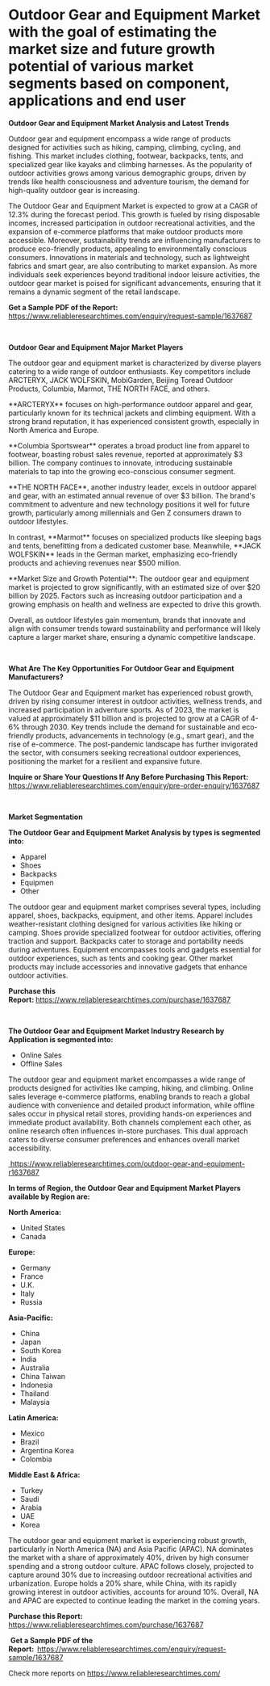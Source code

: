 <p><h1>Outdoor Gear and Equipment Market with the goal of estimating the market size and future growth potential of various market segments based on component, applications and end user</h1></p><p><strong>Outdoor Gear and Equipment Market Analysis and Latest Trends</strong></p>
<p><p>Outdoor gear and equipment encompass a wide range of products designed for activities such as hiking, camping, climbing, cycling, and fishing. This market includes clothing, footwear, backpacks, tents, and specialized gear like kayaks and climbing harnesses. As the popularity of outdoor activities grows among various demographic groups, driven by trends like health consciousness and adventure tourism, the demand for high-quality outdoor gear is increasing.</p><p>The Outdoor Gear and Equipment Market is expected to grow at a CAGR of 12.3% during the forecast period. This growth is fueled by rising disposable incomes, increased participation in outdoor recreational activities, and the expansion of e-commerce platforms that make outdoor products more accessible. Moreover, sustainability trends are influencing manufacturers to produce eco-friendly products, appealing to environmentally conscious consumers. Innovations in materials and technology, such as lightweight fabrics and smart gear, are also contributing to market expansion. As more individuals seek experiences beyond traditional indoor leisure activities, the outdoor gear market is poised for significant advancements, ensuring that it remains a dynamic segment of the retail landscape.</p></p>
<p><strong>Get a Sample PDF of the Report:&nbsp;</strong> <a href="https://www.reliableresearchtimes.com/enquiry/request-sample/1637687?utm_campaign=3290&utm_medium=2&utm_source=Github&utm_content=ia&utm_term=07032025&utm_id=outdoor-gear-and-equipment">https://www.reliableresearchtimes.com/enquiry/request-sample/1637687</a></p>
<p>&nbsp;</p>
<p><strong>Outdoor Gear and Equipment Major Market Players</strong></p>
<p><p>The outdoor gear and equipment market is characterized by diverse players catering to a wide range of outdoor enthusiasts. Key competitors include ARCTERYX, JACK WOLFSKIN, MobiGarden, Beijing Toread Outdoor Products, Columbia, Marmot, THE NORTH FACE, and others. </p><p>**ARCTERYX** focuses on high-performance outdoor apparel and gear, particularly known for its technical jackets and climbing equipment. With a strong brand reputation, it has experienced consistent growth, especially in North America and Europe. </p><p>**Columbia Sportswear** operates a broad product line from apparel to footwear, boasting robust sales revenue, reported at approximately $3 billion. The company continues to innovate, introducing sustainable materials to tap into the growing eco-conscious consumer segment.</p><p>**THE NORTH FACE**, another industry leader, excels in outdoor apparel and gear, with an estimated annual revenue of over $3 billion. The brand's commitment to adventure and new technology positions it well for future growth, particularly among millennials and Gen Z consumers drawn to outdoor lifestyles.</p><p>In contrast, **Marmot** focuses on specialized products like sleeping bags and tents, benefitting from a dedicated customer base. Meanwhile, **JACK WOLFSKIN** leads in the German market, emphasizing eco-friendly products and achieving revenues near $500 million.</p><p>**Market Size and Growth Potential**: The outdoor gear and equipment market is projected to grow significantly, with an estimated size of over $20 billion by 2025. Factors such as increasing outdoor participation and a growing emphasis on health and wellness are expected to drive this growth. </p><p>Overall, as outdoor lifestyles gain momentum, brands that innovate and align with consumer trends toward sustainability and performance will likely capture a larger market share, ensuring a dynamic competitive landscape.</p></p>
<p>&nbsp;</p>
<p><strong>What Are The Key Opportunities For Outdoor Gear and Equipment Manufacturers?</strong></p>
<p><p>The Outdoor Gear and Equipment market has experienced robust growth, driven by rising consumer interest in outdoor activities, wellness trends, and increased participation in adventure sports. As of 2023, the market is valued at approximately $11 billion and is projected to grow at a CAGR of 4-6% through 2030. Key trends include the demand for sustainable and eco-friendly products, advancements in technology (e.g., smart gear), and the rise of e-commerce. The post-pandemic landscape has further invigorated the sector, with consumers seeking recreational outdoor experiences, positioning the market for a resilient and expansive future.</p></p>
<p><strong>Inquire or Share Your Questions If Any Before Purchasing This Report:</strong> <a href="https://www.reliableresearchtimes.com/enquiry/pre-order-enquiry/1637687?utm_campaign=3290&utm_medium=2&utm_source=Github&utm_content=ia&utm_term=07032025&utm_id=outdoor-gear-and-equipment">https://www.reliableresearchtimes.com/enquiry/pre-order-enquiry/1637687</a></p>
<p>&nbsp;</p>
<p><strong>Market Segmentation</strong></p>
<p><strong>The Outdoor Gear and Equipment Market Analysis by types is segmented into:</strong></p>
<p><ul><li>Apparel</li><li>Shoes</li><li>Backpacks</li><li>Equipmen</li><li>Other</li></ul></p>
<p><p>The outdoor gear and equipment market comprises several types, including apparel, shoes, backpacks, equipment, and other items. Apparel includes weather-resistant clothing designed for various activities like hiking or camping. Shoes provide specialized footwear for outdoor activities, offering traction and support. Backpacks cater to storage and portability needs during adventures. Equipment encompasses tools and gadgets essential for outdoor experiences, such as tents and cooking gear. Other market products may include accessories and innovative gadgets that enhance outdoor activities.</p></p>
<p><strong>Purchase this Report:&nbsp;</strong><a href="https://www.reliableresearchtimes.com/purchase/1637687?utm_campaign=3290&utm_medium=2&utm_source=Github&utm_content=ia&utm_term=07032025&utm_id=outdoor-gear-and-equipment">https://www.reliableresearchtimes.com/purchase/1637687</a></p>
<p>&nbsp;</p>
<p><strong>The Outdoor Gear and Equipment Market Industry Research by Application is segmented into:</strong></p>
<p><ul><li>Online Sales</li><li>Offline Sales</li></ul></p>
<p><p>The outdoor gear and equipment market encompasses a wide range of products designed for activities like camping, hiking, and climbing. Online sales leverage e-commerce platforms, enabling brands to reach a global audience with convenience and detailed product information, while offline sales occur in physical retail stores, providing hands-on experiences and immediate product availability. Both channels complement each other, as online research often influences in-store purchases. This dual approach caters to diverse consumer preferences and enhances overall market accessibility.</p></p>
<p><a href="https://www.reliableresearchtimes.com/outdoor-gear-and-equipment-r1637687?utm_campaign=3290&utm_medium=2&utm_source=Github&utm_content=ia&utm_term=07032025&utm_id=outdoor-gear-and-equipment">&nbsp;https://www.reliableresearchtimes.com/outdoor-gear-and-equipment-r1637687</a></p>
<p><strong>In terms of Region, the Outdoor Gear and Equipment Market Players available by Region are:</strong></p>
<p>
    <p> <strong> North America: </strong>
        <ul>
            <li>United States</li>
            <li>Canada</li>
        </ul>
        </p> 
    <p> <strong> Europe: </strong>
        <ul>
            <li>Germany</li>
            <li>France</li>
            <li>U.K.</li>
            <li>Italy</li>
            <li>Russia</li>
        </ul>
        </p> 
    <p> <strong> Asia-Pacific: </strong>
        <ul>
            <li>China</li>
            <li>Japan</li>
            <li>South Korea</li>
            <li>India</li>
            <li>Australia</li>
            <li>China Taiwan</li>
            <li>Indonesia</li>
            <li>Thailand</li>
            <li>Malaysia</li>
        </ul>
        </p> 
    <p> <strong> Latin America: </strong>
        <ul>
            <li>Mexico</li>
            <li>Brazil</li>
            <li>Argentina Korea</li>
            <li>Colombia</li>
        </ul>
        </p> 
    <p> <strong> Middle East & Africa: </strong>
        <ul>
            <li>Turkey</li>
            <li>Saudi</li>
            <li>Arabia</li>
            <li>UAE</li>
            <li>Korea</li>
        </ul>
    </p>
    </p>
<p><p>The outdoor gear and equipment market is experiencing robust growth, particularly in North America (NA) and Asia Pacific (APAC). NA dominates the market with a share of approximately 40%, driven by high consumer spending and a strong outdoor culture. APAC follows closely, projected to capture around 30% due to increasing outdoor recreational activities and urbanization. Europe holds a 20% share, while China, with its rapidly growing interest in outdoor activities, accounts for around 10%. Overall, NA and APAC are expected to continue leading the market in the coming years.</p></p>
<p><strong>Purchase this Report: </strong><a href="https://www.reliableresearchtimes.com/purchase/1637687?utm_campaign=3290&utm_medium=2&utm_source=Github&utm_content=ia&utm_term=07032025&utm_id=outdoor-gear-and-equipment">https://www.reliableresearchtimes.com/purchase/1637687</a></p>
<p>&nbsp;<strong>Get a Sample PDF of the Report:&nbsp;&nbsp;</strong><a href="https://www.reliableresearchtimes.com/enquiry/request-sample/1637687?utm_campaign=3290&utm_medium=2&utm_source=Github&utm_content=ia&utm_term=07032025&utm_id=outdoor-gear-and-equipment">https://www.reliableresearchtimes.com/enquiry/request-sample/1637687</a></p>
<p><strong></strong></p>
<p>Check more reports on <a href="https://www.reliableresearchtimes.com/?utm_campaign=3290&utm_medium=2&utm_source=Github&utm_content=ia&utm_term=07032025&utm_id=outdoor-gear-and-equipment">https://www.reliableresearchtimes.com/</a></p>